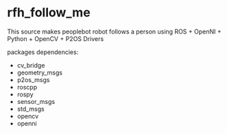 # rfh_follow_me
This source makes peoplebot robot follows a person using ROS + OpenNI + Python + OpenCV + P2OS Drivers

packages dependencies:
- cv_bridge
- geometry_msgs
- p2os_msgs
- roscpp
- rospy
- sensor_msgs
- std_msgs
- opencv
- openni
